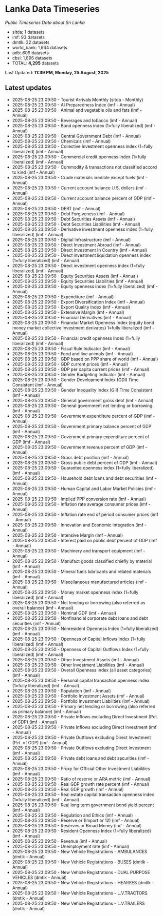 # Lanka Data Timeseries
*Public Timeseries Data about Sri Lanka*

* sltda: 1 datasets
* imf: 93 datasets
* dmtlk: 32 datasets
* world_bank: 1,664 datasets
* adb: 609 datasets
* cbsl: 1,896 datasets
* TOTAL: **4,295** datasets

Last Updated: **11:39 PM, Monday, 25 August, 2025**

## Latest updates

* 2025-08-25 23:09:50 - Tourist Arrivals Monthly (sltda - Monthly)
* 2025-08-25 23:09:50 - AI Preparedness Index (imf - Annual)
* 2025-08-25 23:09:50 - Animal and vegetable oils and fats (imf - Annual)
* 2025-08-25 23:09:50 - Beverages and tobacco (imf - Annual)
* 2025-08-25 23:09:50 - Bond openness index (1=fully liberalized) (imf - Annual)
* 2025-08-25 23:09:50 - Central Government Debt (imf - Annual)
* 2025-08-25 23:09:50 - Chemicals (imf - Annual)
* 2025-08-25 23:09:50 - Collective investment openness index (1=fully liberalized) (imf - Annual)
* 2025-08-25 23:09:50 - Commercial credit openness index (1=fully liberalized) (imf - Annual)
* 2025-08-25 23:09:50 - Commodity & transactions not classified accord to kind (imf - Annual)
* 2025-08-25 23:09:50 - Crude materials inedible except fuels (imf - Annual)
* 2025-08-25 23:09:50 - Current account balance U.S. dollars (imf - Annual)
* 2025-08-25 23:09:50 - Current account balance percent of GDP (imf - Annual)
* 2025-08-25 23:09:50 - DEBT (imf - Annual)
* 2025-08-25 23:09:50 - Debt Forgiveness (imf - Annual)
* 2025-08-25 23:09:50 - Debt Securities Assets (imf - Annual)
* 2025-08-25 23:09:50 - Debt Securities Liabilities (imf - Annual)
* 2025-08-25 23:09:50 - Derivative investment openness index (1=fully liberalized) (imf - Annual)
* 2025-08-25 23:09:50 - Digital Infrastructure (imf - Annual)
* 2025-08-25 23:09:50 - Direct Investment Abroad (imf - Annual)
* 2025-08-25 23:09:50 - Direct Investment In Country (imf - Annual)
* 2025-08-25 23:09:50 - Direct investment liquidation openness index (1=fully liberalized) (imf - Annual)
* 2025-08-25 23:09:50 - Direct investment openness index (1=fully liberalized) (imf - Annual)
* 2025-08-25 23:09:50 - Equity Securities Assets (imf - Annual)
* 2025-08-25 23:09:50 - Equity Securities Liabilities (imf - Annual)
* 2025-08-25 23:09:50 - Equity openness index (1=fully liberalized) (imf - Annual)
* 2025-08-25 23:09:50 - Expenditure (imf - Annual)
* 2025-08-25 23:09:50 - Export Diversification Index (imf - Annual)
* 2025-08-25 23:09:50 - Export Quality Index (imf - Annual)
* 2025-08-25 23:09:50 - Extensive Margin (imf - Annual)
* 2025-08-25 23:09:50 - Financial Derivatives (imf - Annual)
* 2025-08-25 23:09:50 - Financial Market Openness Index (equity bond money market collective investment derivates) 1=fully liberalized (imf - Annual)
* 2025-08-25 23:09:50 - Financial credit openness index (1=fully liberalized) (imf - Annual)
* 2025-08-25 23:09:50 - Fiscal Rule Indicator (imf - Annual)
* 2025-08-25 23:09:50 - Food and live animals (imf - Annual)
* 2025-08-25 23:09:50 - GDP based on PPP share of world (imf - Annual)
* 2025-08-25 23:09:50 - GDP current prices (imf - Annual)
* 2025-08-25 23:09:50 - GDP per capita current prices (imf - Annual)
* 2025-08-25 23:09:50 - Gender Budgeting Indicator (imf - Annual)
* 2025-08-25 23:09:50 - Gender Development Index (GDI) Time Consistent (imf - Annual)
* 2025-08-25 23:09:50 - Gender Inequality Index (GII) Time Consistent (imf - Annual)
* 2025-08-25 23:09:50 - General government gross debt (imf - Annual)
* 2025-08-25 23:09:50 - General government net lending or borrowing (imf - Annual)
* 2025-08-25 23:09:50 - Government expenditure percent of GDP (imf - Annual)
* 2025-08-25 23:09:50 - Government primary balance percent of GDP (imf - Annual)
* 2025-08-25 23:09:50 - Government primary expenditure percent of GDP (imf - Annual)
* 2025-08-25 23:09:50 - Government revenue percent of GDP (imf - Annual)
* 2025-08-25 23:09:50 - Gross debt position (imf - Annual)
* 2025-08-25 23:09:50 - Gross public debt percent of GDP (imf - Annual)
* 2025-08-25 23:09:50 - Guarantee openness index (1=fully liberalized) (imf - Annual)
* 2025-08-25 23:09:50 - Household debt loans and debt securities (imf - Annual)
* 2025-08-25 23:09:50 - Human Capital and Labor Market Policies (imf - Annual)
* 2025-08-25 23:09:50 - Implied PPP conversion rate (imf - Annual)
* 2025-08-25 23:09:50 - Inflation rate average consumer prices (imf - Annual)
* 2025-08-25 23:09:50 - Inflation rate end of period consumer prices (imf - Annual)
* 2025-08-25 23:09:50 - Innovation and Economic Integration (imf - Annual)
* 2025-08-25 23:09:50 - Intensive Margin (imf - Annual)
* 2025-08-25 23:09:50 - Interest paid on public debt percent of GDP (imf - Annual)
* 2025-08-25 23:09:50 - Machinery and transport equipment (imf - Annual)
* 2025-08-25 23:09:50 - Manufact goods classified chiefly by material (imf - Annual)
* 2025-08-25 23:09:50 - Mineral fuels lubricants and related materials (imf - Annual)
* 2025-08-25 23:09:50 - Miscellaneous manufactured articles (imf - Annual)
* 2025-08-25 23:09:50 - Money market openness index (1=fully liberalized) (imf - Annual)
* 2025-08-25 23:09:50 - Net lending or borrowing (also referred as overall balance) (imf - Annual)
* 2025-08-25 23:09:50 - Nominal GDP (imf - Annual)
* 2025-08-25 23:09:50 - Nonfinancial corporate debt loans and debt securities (imf - Annual)
* 2025-08-25 23:09:50 - Nonresident Openness Index (1=fully liberalized) (imf - Annual)
* 2025-08-25 23:09:50 - Openness of Capital Inflows Index (1=fully liberalized) (imf - Annual)
* 2025-08-25 23:09:50 - Openness of Capital Outflows Index (1=fully liberalized) (imf - Annual)
* 2025-08-25 23:09:50 - Other Investment Assets (imf - Annual)
* 2025-08-25 23:09:50 - Other Investment Liabilities (imf - Annual)
* 2025-08-25 23:09:50 - Overall Openness Index (all asset categories) (imf - Annual)
* 2025-08-25 23:09:50 - Personal capital transaction openness index (1=fully liberalized) (imf - Annual)
* 2025-08-25 23:09:50 - Population (imf - Annual)
* 2025-08-25 23:09:50 - Portfolio Investment Assets (imf - Annual)
* 2025-08-25 23:09:50 - Portfolio Investment Liabilities (imf - Annual)
* 2025-08-25 23:09:50 - Primary net lending or borrowing (also referred as primary balance) (imf - Annual)
* 2025-08-25 23:09:50 - Private Inflows excluding Direct Investment (Pct. of GDP) (imf - Annual)
* 2025-08-25 23:09:50 - Private Inflows excluding Direct Investment (imf - Annual)
* 2025-08-25 23:09:50 - Private Outflows excluding Direct Investment (Pct. of GDP) (imf - Annual)
* 2025-08-25 23:09:50 - Private Outflows excluding Direct Investment (imf - Annual)
* 2025-08-25 23:09:50 - Private debt loans and debt securities (imf - Annual)
* 2025-08-25 23:09:50 - Proxy for Official Other Investment Liabilities (imf - Annual)
* 2025-08-25 23:09:50 - Ratio of reserve or ARA metric (imf - Annual)
* 2025-08-25 23:09:50 - Real GDP growth rate percent (imf - Annual)
* 2025-08-25 23:09:50 - Real GDP growth (imf - Annual)
* 2025-08-25 23:09:50 - Real estate capital transaction openness index (1=fully liberalized) (imf - Annual)
* 2025-08-25 23:09:50 - Real long term government bond yield percent (imf - Annual)
* 2025-08-25 23:09:50 - Regulation and Ethics (imf - Annual)
* 2025-08-25 23:09:50 - Reserve or (Import or 12) (imf - Annual)
* 2025-08-25 23:09:50 - Reserves or Broad Money (imf - Annual)
* 2025-08-25 23:09:50 - Resident Openness Index (1=fully liberalized) (imf - Annual)
* 2025-08-25 23:09:50 - Revenue (imf - Annual)
* 2025-08-25 23:09:50 - Unemployment rate (imf - Annual)
* 2025-08-25 23:09:50 - New Vehicle Registrations - AMBULANCES (dmtlk - Annual)
* 2025-08-25 23:09:50 - New Vehicle Registrations - BUSES (dmtlk - Annual)
* 2025-08-25 23:09:50 - New Vehicle Registrations - DUAL PURPOSE VEHICLES (dmtlk - Annual)
* 2025-08-25 23:09:50 - New Vehicle Registrations - HEARSES (dmtlk - Annual)
* 2025-08-25 23:09:50 - New Vehicle Registrations - L.V.TRACTORS (dmtlk - Annual)
* 2025-08-25 23:09:50 - New Vehicle Registrations - L.V.TRAILERS (dmtlk - Annual)